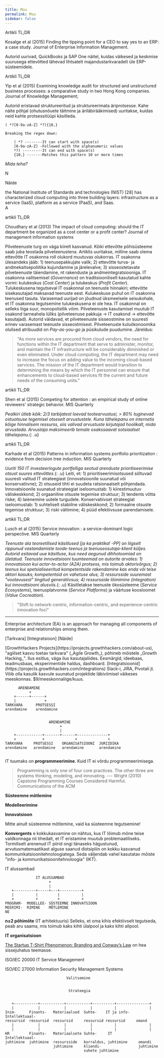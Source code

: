 ```yaml
---
title: Muu
permalink: Muu
sidebar: false
---
```


<p class='tags'>Artikli TL;DR</p>
Kosalge et al (2015) Finding the tipping point for a CEO to say yes to an ERP: a case study. Journal of Enterprise Information Management.

Autorid uurivad, QuickBooks ja SAP One näitel, kuidas väikesed ja keskmise suurusega ettevõtted lähevad lihtsatelt majandustarkvaradelt üle ERP-süsteemidele.

<p class='tags'>Artikli TL;DR</p>
Yip et al (2015) Examining knowledge audit for structured and unstructured business processes: a comparative study in two Hong Kong companies. Journal of Knowledge Management; 

Autorid eristavad struktureeritud ja struktureerimata äriprotsesse. Kahe näite põhjal (ohutusnõuete täitmine ja äriläbirääkimised) uuritakse, kuidas neid kahte protsessitüüpi käsitleda. 


```
( *?[0-9a-zA-Z] *?){10,}

Breaking the regex down:

    ( *? --------It can start with space(s)
    [0-9a-zA-Z] -Followed with the alphanumeric values
    *?) ---------It can end with space(s)
    {10,} -------Matches this pattern 10 or more times

```
<p class='action'><i class="material-icons ikoon">Mida teha?</i></p>

<div class='pra'>N</div>
<p class='tags'><span class='tag'>Näide</span></p>
the National Institute of Standards and 
technologies (NIST) [28] has characterized cloud computing into three building layers: infrastructure as a service (IaaS), platform 
as a service (PaaS), and Saas.

<div class='art'>A</div>
<p class='tags'><span class='tag'>artikli TL;DR</span></p>
<p class='s'>Choudhary et al (2013) The impact of cloud computing: should the IT department be organized as a cost center or a profit center?  Journal of management information systems</p>

Pilveteenuste turg on väga kiirelt kasvanud. Kõiki ettevõtte põhisüsteeme saab juba teostada pilveteenustena. Artiklis uuritakse, milline saab olema ettevõtte IT osakonna roll olukord muutuvas olukorras. IT osakonna ülesandeks jääb: 1) teenusepakkujate valik; 2) ettevõtte turva- ja andmekaitsepoliitika kujundamine ja järelevalve; 3) sisseostetavate pilveteenuste täiendamine, nt rakenduste ja andmeintegratsiooniga. IT osakonna valitsemisel (_Governance_) on traditsiooniliselt kasutatud kahte vormi: kulukeskus (_Cost Center_) ja tulukeskus (_Profit Center_). Tulukeskusena tegutseval IT osakonnal on teenuste hinnakiri; ettevõtte sisekasutajad maksavad teenuste eest. Kulukeskuse puhul on IT osakonna teenused tasuta. Varasemad uurijad on jõudnud üksmeelsele seisukohale, et IT osakonna tegutsemine tulukeskusena ei ole hea. IT osakonnal on selleks liiga suur, monopolistlik võim. Pilveteenuste kasutamisel muutub IT osakond tarneahela lüliks (pilveteenuse pakkuja -> IT osakond -> ettevõtte kasutajad). Autorid väidavad, et pilveteenuste sisseostmine on suuresti erinev varasemast teenuste sisseostmisest. Pilveteenuste kuluökonoomika olulised atribuudid on _Pay-as-you-go_ ja püsikulude puudumine. Järeldus:

> "As more services are procured from cloud vendors, the need for functions within the IT department that serve to administer, monitor, and  maintain  the IT  infrastructure  will  be  considerably  diminished  or  even  eliminated. Under  cloud computing, the IT department may need to increase the focus on adding value to the 
incoming cloud-based services. The mission of the IT department would transition to determining the means by which the IT personnel can ensure that enhancements to cloud-based services fit the current and future needs of the consuming units."


<p class='tags'><span class='tag'>artikli TL;DR</span></p>
<p class='s'>Shen et al (2015) Competing for attention : an empirical study of online reviewers' strategic behavior. MIS Quarterly</p>

*Pealkiri ütleb kõik: 2/3 tarbijatest loevad tootearvustusi, > 80% tuginevad ostuotsuse tegemisel otseselt arvustustele. Kuna tähelepanu on internetis kõige hinnalisem ressurss, siis valivad arvustuste kirjutajad hoolikalt, mida arvustada. Arvustaja maksimeerib temale osakssaavat sotsiaalset tähelepanu.*{: .u}

<p class='tags'><span class='tag'>artikli TL;DR</span></p>
<p class='s'>Karhade et al (2015) Patterns in information systems portfolio prioritization : evidence from decision tree induction. MIS Quarterly</p>

*Uuriti 150 IT investeeringute portfelliga seotud arenduste prioritiseerimise otsust suures ettevõttes.*{: .u} Leiti, et: 1) prioritiseerimisotsused sõltuvad suuresti valitud IT strateegiast (innovatsioonile suunatud või konservatiivne); 2) otsuseid tihti ei suudeta ratsionaalselt põhjendada. Innovatsioonile suunatud strateegiat iseloomustab: 1) kiirestimuutuv väliskeskkond; 2) orgaaniline otsuste tegemise struktuur; 3) tendents võtta riske; 4) laienemine uutele turgudele. Konservatiivset strateegiat iseloomustab: 1) suhteliselt stabiilne väliskeskkond; 2) formaalne otsuste tegemise struktuur; 3) riski vältimine; 4) püüd efektiivsuse parendamisele.


<p class='tags'><span class='tag'>artikli TL;DR</span></p>
<p class='s'>Lusch et al (2015) Service innovation : a service-dominant logic perspective. MIS Quarterly</p>

*Teenuste ala teoreetilised käsitlused [ja ka praktika! -PP] on liigselt rippunud vastandamiste toode-teenus ja teenuseosutaja-klient küljes. Autorid esitavad uue käsitluse, kus need aegunud dihhotoomiad on ületatud. Teenuste innovatsiooni tuumteemad on autorite arvates: 1) innovatsioon kui actor-to-actor (A2A) protsess, mis toimub aktorivõrgus; 2) teenus kui spetsialiseeritud kompetentside rakendamine kas enda või teise aktori kasuks; kompetentsid on vahetuse alus; 3) ressursside suuremast "voolavusest" tingitud generatiivsus; 4) ressursside lõimimine (integration) kui innovatsiooni alusviis.*{: .u} Käsitletakse teenuste ökosüsteeme (_Service Ecosystems_), teenusplatvorme (_Service Platforms_) ja väärtuse koosloomet (_Value Cocreation_).

> "Shift to network-centric, information-centric, and experience-centric innovation foci"

---

Enterprise architecture (EA) is an approach for managing all components of enterprise and relationships among them. 

<p class='tags'>[Tarkvara] [Integratsioon] [Näide]</p>
[GrowthHackers Projects](https://projects.growthhackers.com/about-us), "agiilset kasvu toetav tarkvara" (_Agile Growth_), põhineb mõistele _Growth Hacking_". Ilus esitlus, väga ilus kasutajaliides. Eesmärgid, ideebaas, teadmusbaas, eksperimentide haldus, dashboard. [Integratsioonid](https://projects.growthhackers.com/integrations) Slack-i, JIRA, Pivotali jt. Võib olla kasulik kasvule suunatud projektide läbiviimisel väikeses meeskonnas. $9/meeskonnaliige/kuus.


```
      ARENDAMINE
           +
    +------+------+
    |             +
TARKVARA      PROTSESSI
arendamine    arendamine


                    ARENDAMINE
                         +
                         |
    +------------+-------+------+--------------+
    +            +              +              +
TARKVARA     PROTSESSI    ORGANISATSIOONI  JURIIDIKA
arendamine   arendamine   arendamine       arendamine


```


IT tuumaks on __programmeerimine__. Kuid IT ei võrdu programmeerimisega.

> Programming is only one of four core practices. The other three are systems thinking, modeling, and innovating. --- Wright (2010) Capstone Programming Courses Considered Harmful. Communications of the ACM

__Süsteemne mõtlemine__

__Modelleerimine__

__Innovatsioon__

Mitte ainult süsteemne mõtlemine, vaid ka süsteemne tegutsemine!

__Konvergents__ e kokkukasvamine on nähtus, kus IT lõimub mõne teise valdkonnaga nii tihedalt, et IT eristamine muutub problemaatiliseks. Tormiliselt arenenud IT piirid ongi tänaseks hägustunud, arvutusmatemaatikast alguse saanud distsipliin on kokku kasvanud kommunikatsioonitehnoloogiatega. Seda väljendab vahel kasutatav mõiste "info- ja kommunikatsioonitehnoloogia" (IKT).

IT alussambad

```
              IT ALUSSAMBAD
                    +
                    |
   +----------+-----+---+----------+
   |          |         |          |
   +          +         +          +
PROGRAM-  MODELLEE- SÜSTEEMNE INNOVATSIOON
MEERIMI-  RIMINE    MÕTLEMINE
NE

```

__n±2 põhimõte__ (IT arhitektuuris) Selleks, et oma kihis efektiivselt tegutseda, peab aru saama, mis toimub kaks kihti ülalpool ja kaks kihti allpool.


__IT organisatsioon__

[The Startup T-Shirt Phenomenon: Branding and Conway’s Law](https://blog.socialrank.com/2015/02/04/branding-and-conways-law/) on hea sissejuhatus teemasse.

ISO/IEC 20000 IT Service Management

ISO/IEC 27000 Information Security Management Systems



```
                            Valitsemine


                             Strateegia


   +-----------+-----------+-----------+----------+---------------+
   |           |           |           |          |               |
Inim-      Finants-   Materiaalsed  Suhte-    IT ja info-   Intellektuaal-
ressursid  ressursid  ressursid     ressursid ressursid     omand
   |           |           |           |          |               |
   |           |           |           |          |               |
HR         Finants-   Materiaalsete Suhte-     IT            Intellektuaal-
juhtimine  juhtimine  ressursside   korraldus, juhtimine     omandi
                      juhtimine     kliendi-                 juhtimine
                                    suhete juhtimine

```
